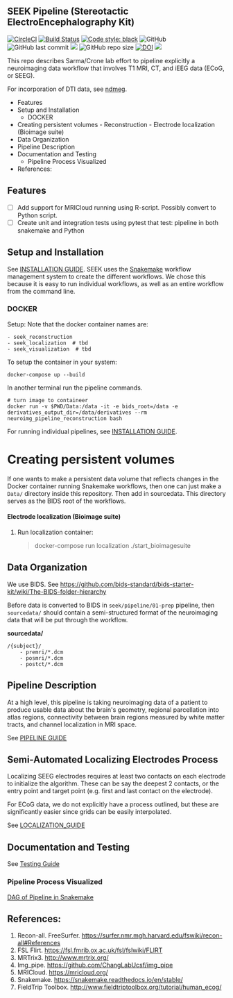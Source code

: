 SEEK Pipeline (Stereotactic ElectroEncephalography Kit)
----------------------------------------------

[![CircleCI](https://circleci.com/gh/ncsl/seek.svg?style=svg)](https://circleci.com/gh/ncsl/seek)
[![Build Status](https://travis-ci.com/ncsl/seek.svg?token=6sshyCajdyLy6EhT8YAq&branch=master)](https://travis-ci.com/ncsl/seek)
[![Code style: black](https://img.shields.io/badge/code%20style-black-000000.svg)](https://github.com/ambv/black)
![GitHub](https://img.shields.io/github/license/ncsl/seek)
![GitHub last commit](https://img.shields.io/github/last-commit/ncsl/seek)
<a href="https://codeclimate.com/github/ncsl/seek/maintainability"><img src="https://api.codeclimate.com/v1/badges/2c7d5910e89350b967c8/maintainability" /></a>
![GitHub repo size](https://img.shields.io/github/repo-size/ncsl/seek)
[![DOI](https://zenodo.org/badge/160566959.svg)](https://zenodo.org/badge/latestdoi/160566959)
[![](https://images.microbadger.com/badges/version/neuroseek/seek.svg)](https://microbadger.com/images/neuroseek/seek "Get your own version badge on microbadger.com")

This repo describes Sarma/Crone lab effort to pipeline explicitly a neuroimaging data workflow that involves T1 MRI, CT,
and iEEG data (ECoG, or SEEG). 

For incorporation of DTI data, see [ndmeg](https://github.com/neurodata/ndmg).

<!-- MarkdownTOC -->

- Features
- Setup and Installation
    - DOCKER
- Creating persistent volumes
        - Reconstruction
        - Electrode localization \(Bioimage suite\)
- Data Organization
- Pipeline Description
- Documentation and Testing
    - Pipeline Process Visualized
- References:

<!-- /MarkdownTOC -->

Features
--------
- [ ] Add support for MRICloud running using R-script. Possibly convert to Python script.
- [ ] Create unit and integration tests using pytest that test: pipeline in both snakemake and Python

Setup and Installation
--------
See [INSTALLATION GUIDE](doc/INSTALLATION.md). SEEK uses the [Snakemake](https://snakemake.readthedocs.io/en/stable/) 
workflow management system to create the different workflows. We chose this because
it is easy to run individual workflows, as well as an entire workflow from the command line.

### DOCKER

Setup: Note that the docker container names are:

    - seek_reconstruction
    - seek_localization  # tbd
    - seek_visualization  # tbd

To setup the container in your system:
    
    docker-compose up --build
    
In another terminal run the pipeline commands.
    
    # turn image to containeer
    docker run -v $PWD/Data:/data -it -e bids_root=/data -e derivatives_output_dir=/data/derivatives --rm neuroimg_pipeline_reconstruction bash

For running individual pipelines, see [INSTALLATION GUIDE](doc/INSTALLATION.md).

# Creating persistent volumes
If one wants to make a persistent data volume that reflects changes in the Docker container running Snakemake workflows, 
then one can just make a `Data/` directory inside this repository. Then add in sourcedata. This
directory serves as the BIDS root of the workflows.

#### Electrode localization (Bioimage suite)

1. Run localization container:

    > docker-compose run localization ./start_bioimagesuite

Data Organization
--------

We use BIDS. 
See https://github.com/bids-standard/bids-starter-kit/wiki/The-BIDS-folder-hierarchy

Before data is converted to BIDS in `seek/pipeline/01-prep` pipeline, 
then `sourcedata/` should contain a semi-structured format of the neuroimaging data that will
be put through the workflow.

**sourcedata/**
       
    /{subject}/
        - premri/*.dcm
        - posmri/*.dcm
        - postct/*.dcm

Pipeline Description
--------
At a high level, this pipeline is taking neuroimaging data of a patient to produce usable data about the brain's geometry, 
regional parcellation into atlas regions, connectivity between brain regions measured by white matter tracts, and channel localization in MRI space.

See [PIPELINE GUIDE](doc/PIPELINE_DESCRIPTION.md)

Semi-Automated Localizing Electrodes Process
-------- 
Localizing SEEG electrodes requires at least two contacts on each electrode to initialize the algorithm.
These can be say the deepest 2 contacts, or the entry point and target point (e.g. first and last contact on the electrode).

For ECoG data, we do not explicitly have a process outlined, but these are significantly easier since grids can
be easily interpolated.

See [LOCALIZATION_GUIDE](doc/LOCALIZATION_GUIDE.md)

Documentation and Testing
--------

See [Testing Guide](doc/TESTING_SETUP.md)
    
### Pipeline Process Visualized
[DAG of Pipeline in Snakemake](seek/neuroimg/pipeline/dag_neuroimaging_pipeline_reconstruction.pdf)

References:
--------
1. Recon-all. FreeSurfer. https://surfer.nmr.mgh.harvard.edu/fswiki/recon-all#References
2. FSL Flirt. https://fsl.fmrib.ox.ac.uk/fsl/fslwiki/FLIRT
3. MRTrix3. http://www.mrtrix.org/
4. Img_pipe. https://github.com/ChangLabUcsf/img_pipe
5. MRICloud. https://mricloud.org/
6. Snakemake. https://snakemake.readthedocs.io/en/stable/
7. FieldTrip Toolbox. http://www.fieldtriptoolbox.org/tutorial/human_ecog/


